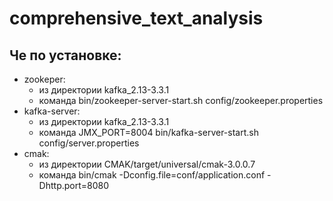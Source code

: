 # comprehensive_text_analysis

## Че по установке:

- zookeper: 
  - из директории kafka_2.13-3.3.1 
  - команда bin/zookeeper-server-start.sh config/zookeeper.properties
- kafka-server: 
  - из директории kafka_2.13-3.3.1
  - команда JMX_PORT=8004 bin/kafka-server-start.sh config/server.properties
- cmak:
  - из директории CMAK/target/universal/cmak-3.0.0.7
  - команда bin/cmak -Dconfig.file=conf/application.conf -Dhttp.port=8080
